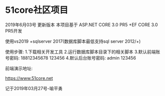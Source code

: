 # 51core社区项目
2019年6月03号 更新版本
本项目基于 ASP.NET CORE 3.0 PR5 +EF CORE 3.0 PR5开发

使用vs2019 +sqlserver 2017(数据库脚本最低支持sql server 2012/+)

使用步骤:
1.下载相关开发工具
2.运行数据库脚本目录下的相关脚本
3.默认前端账号密码:  18812345678   123456
4.默认后台账号密码:   admin  123456

前端演示地址:

https://www.51core.net 

记于2019年03月27号-喻平勇
